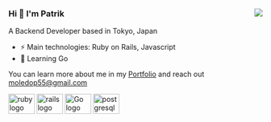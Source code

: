 ### Hi 👋 I'm Patrik  <img src="cat-typing.gif" align="right"> 

A Backend Developer based in Tokyo, Japan 

- ⚡ Main technologies: Ruby on Rails, Javascript
- 🌱 Learning Go
<p>
  You can learn more about me in my <a href="http://patrikmoledo.com">Portfolio</a> and
  reach out <a href="mailto:moledop55@gmail.com">moledop55@gmail.com</a>
</p>

<div align="left">
  <img src="https://cdn.jsdelivr.net/gh/devicons/devicon/icons/ruby/ruby-original.svg" height="40" width="52" alt="ruby logo"  />
  <img src="https://cdn.jsdelivr.net/gh/devicons/devicon/icons/rails/rails-plain.svg" height="40" width="52" alt="rails logo"  />
  <img src="https://cdn.jsdelivr.net/gh/devicons/devicon/icons/go/go-original.svg" height="40" width="52" alt="Go logo" />
  <img src="https://cdn.jsdelivr.net/gh/devicons/devicon/icons/postgresql/postgresql-original.svg" height="40" width="52" alt="postgresql logo"  />
</div>

<!--

[![Top Langs](https://github-readme-stats.vercel.app/api/top-langs/?username=moledoPatrik)](https://github.com/moledoPatrik/github-readme-stats)

**moledoPatrik/moledoPatrik** is a ✨ _special_ ✨ repository because its `README.md` (this file) appears on your GitHub profile.

Here are some ideas to get you started:

- 🔭 I’m currently working on side projects to improve my Full-stack Development skills

- 👯 I’m looking to collaborate on ...
- 🤔 I’m looking for help with ...
- 💬 Ask me about ...
- 📫 How to reach me: ...
- 😄 Pronouns: ...

-->
